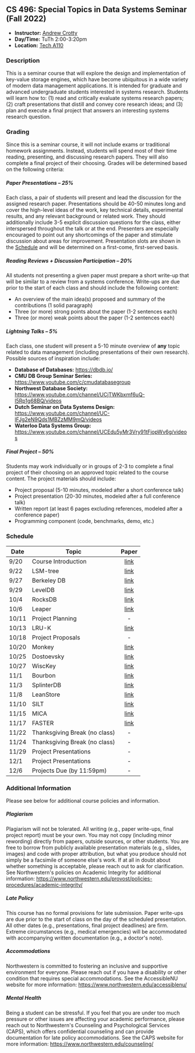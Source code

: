 ## CS 496: Special Topics in Data Systems Seminar (Fall 2022)
* **Instructor:** [Andrew Crotty](https://cs.brown.edu/people/acrotty/)
* **Day/Time:** TuTh 2:00-3:20pm
* **Location:** [Tech A110](https://www.northwestern.edu/fm/campus/classroom-catalog/tech-a110.html)

### Description
This is a seminar course that will explore the design and implementation of
key-value storage engines, which have become ubiquitous in a wide variety of
modern data management applications. It is intended for graduate and advanced
undergraduate students interested in systems research. Students will learn how
to: (1) read and critically evaluate systems research papers; (2) craft
presentations that distill and convey core research ideas; and (3) plan and
execute a final project that answers an interesting systems research question.

### Grading
Since this is a seminar course, it will not include exams or traditional
homework assignments. Instead, students will spend most of their time reading,
presenting, and discussing research papers. They will also complete a final
project of their choosing. Grades will be determined based on the following
criteria:

##### Paper Presentations – 25%
Each class, a pair of students will present and lead the discussion for the
assigned research paper. Presentations should be 40-50 minutes long and cover
the high-level ideas of the work, key technical details, experimental results,
and any relevant background or related work. They should additionally include
3-5 explicit discussion questions for the class, either interspersed throughout
the talk or at the end. Presenters are especially encouraged to point out any
shortcomings of the paper and stimulate discussion about areas for improvement.
Presentation slots are shown in the [Schedule](#schedule) and will be determined
on a first-come, first-served basis.

##### Reading Reviews + Discussion Participation – 20%
All students not presenting a given paper must prepare a short write-up that
will be similar to a review from a systems conference. Write-ups are due prior
to the start of each class and should include the following content:

* An overview of the main idea(s) proposed and summary of the contributions (1 solid paragraph)
* Three (or more) strong points about the paper (1-2 sentences each)
* Three (or more) weak points about the paper (1-2 sentences each)

##### Lightning Talks – 5%
Each class, one student will present a 5-10 minute overview of **any** topic
related to data management (including presentations of their own research).
Possible sources of inspiration include:

* **Database of Databases:** https://dbdb.io/
* **CMU DB Group Seminar Series:** https://www.youtube.com/c/cmudatabasegroup
* **Northwest Database Society:** https://www.youtube.com/channel/UCjTWKbxmf6uQ-l5Rp1g68BQ/videos
* **Dutch Seminar on Data Systems Design:** https://www.youtube.com/channel/UC-lFJg2eN9Qds1MBZzMM9mQ/videos
* **Waterloo Data Systems Group:** https://www.youtube.com/channel/UCEdu5yMr3Vry91tFjopWv6g/videos

##### Final Project – 50%
Students may work individually or in groups of 2-3 to complete a final project
of their choosing on an approved topic related to the course content. The
project materials should include:

* Project proposal (5-10 minutes, modeled after a short conference talk)
* Project presentation (20-30 minutes, modeled after a full conference talk)
* Written report (at least 6 pages excluding references, modeled after a conference paper)
* Programming component (code, benchmarks, demo, etc.)

### Schedule
| Date  | Topic                         | Paper                              |
| ----- | ----------------------------- | :--------------------------------: |
| 9/20  | Course Introduction           | [link](papers/cs496_f22_09-20.pdf) |
| 9/22  | LSM-tree                      | [link](papers/cs496_f22_09-22.pdf) |
| 9/27  | Berkeley DB                   | [link](papers/cs496_f22_09-27.pdf) |
| 9/29  | LevelDB                       | [link](papers/cs496_f22_09-29.pdf) |
| 10/4  | RocksDB                       | [link](papers/cs496_f22_10-04.pdf) |
| 10/6  | Leaper                        | [link](papers/cs496_f22_10-06.pdf) |
| 10/11 | Project Planning              | -                                  |
| 10/13 | LRU-K                         | [link](papers/cs496_f22_10-13.pdf) |
| 10/18 | Project Proposals             | -                                  |
| 10/20 | Monkey                        | [link](papers/cs496_f22_10-20.pdf) |
| 10/25 | Dostoevsky                    | [link](papers/cs496_f22_10-25.pdf) |
| 10/27 | WiscKey                       | [link](papers/cs496_f22_10-27.pdf) |
| 11/1  | Bourbon                       | [link](papers/cs496_f22_11-01.pdf) |
| 11/3  | SplinterDB                    | [link](papers/cs496_f22_11-03.pdf) |
| 11/8  | LeanStore                     | [link](papers/cs496_f22_11-08.pdf) |
| 11/10 | SILT                          | [link](papers/cs496_f22_11-10.pdf) |
| 11/15 | MICA                          | [link](papers/cs496_f22_11-15.pdf) |
| 11/17 | FASTER                        | [link](papers/cs496_f22_11-17.pdf) |
| 11/22 | Thanksgiving Break (no class) | -                                  |
| 11/24 | Thanksgiving Break (no class) | -                                  |
| 11/29 | Project Presentations         | -                                  |
| 12/1  | Project Presentations         | -                                  |
| 12/6  | Projects Due (by 11:59pm)     | -                                  |

### Additional Information
Please see below for additional course policies and information.

##### Plagiarism
Plagiarism will not be tolerated. All writing (e.g., paper write-ups, final
project report) must be your own. You may not copy (including minor rewording)
directly from papers, outside sources, or other students. You are free to borrow
from publicly available presentation materials (e.g., slides, images) and code
with proper attribution, but what you produce should not simply be a facsimile
of someone else's work. If at all in doubt about whether something is
acceptable, please reach out to ask for clarification. See Northwestern's
policies on Academic Integrity for additional information:
https://www.northwestern.edu/provost/policies-procedures/academic-integrity/

##### Late Policy
This course has no formal provisions for late submission. Paper write-ups are
due prior to the start of class on the day of the scheduled presentation. All
other dates (e.g., presentations, final project deadlines) are firm. Extreme
circumstances (e.g., medical emergencies) will be accommodated with accompanying
written documentation (e.g., a doctor's note).

##### Accommodations
Northwestern is committed to fostering an inclusive and supportive environment
for everyone. Please reach out if you have a disability or other condition that
requires special accommodations. See the AccessibleNU website for more
information: https://www.northwestern.edu/accessiblenu/

##### Mental Health
Being a student can be stressful. If you feel that you are under too much
pressure or other issues are affecting your academic performance, please reach
out to Northwestern's Counseling and Psychological Services (CAPS), which offers
confidential counseling and can provide documentation for late policy
accommodations. See the CAPS website for more information:
https://www.northwestern.edu/counseling/
